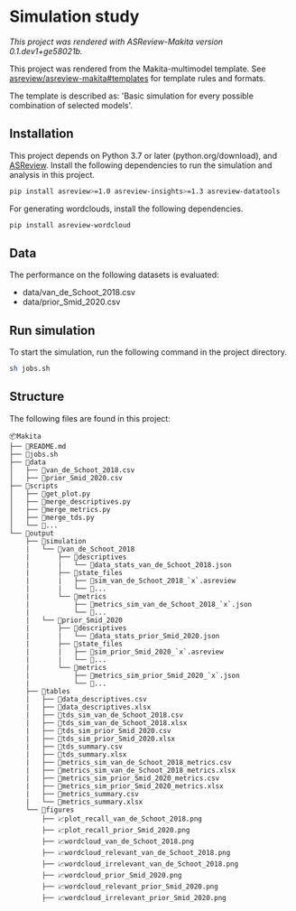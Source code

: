 # Simulation study

*This project was rendered with ASReview-Makita version 0.1.dev1+ge58021b.*

This project was rendered from the Makita-multimodel template. See [asreview/asreview-makita#templates](https://github.com/asreview/asreview-makita#templates) for template rules and formats.

The template is described as: 'Basic simulation for every possible combination of selected models'.

## Installation

This project depends on Python 3.7 or later (python.org/download), and [ASReview](https://asreview.nl/download/). Install the following dependencies to run the simulation and analysis in this project.

```sh
pip install asreview>=1.0 asreview-insights>=1.3 asreview-datatools
```

For generating wordclouds, install the following dependencies.

```sh
pip install asreview-wordcloud
```

## Data

The performance on the following datasets is evaluated:

- data/van_de_Schoot_2018.csv
- data/prior_Smid_2020.csv

## Run simulation

To start the simulation, run the following command in the project directory.

```sh 
sh jobs.sh
```

## Structure

The following files are found in this project:

    📦Makita
    ├── 📜README.md
    ├── 📜jobs.sh
    ├── 📂data
    │   ├── 📜van_de_Schoot_2018.csv
    │   ├── 📜prior_Smid_2020.csv
    ├── 📂scripts
    │   ├── 📜get_plot.py
    │   ├── 📜merge_descriptives.py
    │   ├── 📜merge_metrics.py
    │   ├── 📜merge_tds.py
    │   └── 📜...
    └── 📂output
        ├── 📂simulation
        |   └── 📂van_de_Schoot_2018
        |       ├── 📂descriptives
        |       |   └── 📜data_stats_van_de_Schoot_2018.json
        |       ├── 📂state_files
        |       |   ├── 📜sim_van_de_Schoot_2018_`x`.asreview
        |       |   └── 📜...
        |       └── 📂metrics
        |           ├── 📜metrics_sim_van_de_Schoot_2018_`x`.json
        |           └── 📜...
        |   └── 📂prior_Smid_2020
        |       ├── 📂descriptives
        |       |   └── 📜data_stats_prior_Smid_2020.json
        |       ├── 📂state_files
        |       |   ├── 📜sim_prior_Smid_2020_`x`.asreview
        |       |   └── 📜...
        |       └── 📂metrics
        |           ├── 📜metrics_sim_prior_Smid_2020_`x`.json
        |           └── 📜...
        ├── 📂tables
        |   ├── 📜data_descriptives.csv
        |   ├── 📜data_descriptives.xlsx
        |   ├── 📜tds_sim_van_de_Schoot_2018.csv
        |   ├── 📜tds_sim_van_de_Schoot_2018.xlsx
        |   ├── 📜tds_sim_prior_Smid_2020.csv
        |   ├── 📜tds_sim_prior_Smid_2020.xlsx
        |   ├── 📜tds_summary.csv
        |   ├── 📜tds_summary.xlsx
        |   ├── 📜metrics_sim_van_de_Schoot_2018_metrics.csv
        |   ├── 📜metrics_sim_van_de_Schoot_2018_metrics.xlsx
        |   ├── 📜metrics_sim_prior_Smid_2020_metrics.csv
        |   ├── 📜metrics_sim_prior_Smid_2020_metrics.xlsx
        |   ├── 📜metrics_summary.csv
        |   └── 📜metrics_summary.xlsx
        └── 📂figures
            ├── 📈plot_recall_van_de_Schoot_2018.png
            ├── 📈plot_recall_prior_Smid_2020.png
            ├── 📈wordcloud_van_de_Schoot_2018.png
            ├── 📈wordcloud_relevant_van_de_Schoot_2018.png
            ├── 📈wordcloud_irrelevant_van_de_Schoot_2018.png
            ├── 📈wordcloud_prior_Smid_2020.png
            ├── 📈wordcloud_relevant_prior_Smid_2020.png
            ├── 📈wordcloud_irrelevant_prior_Smid_2020.png

